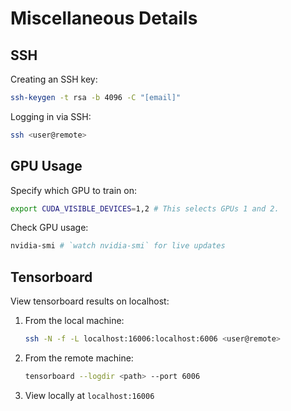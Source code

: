 # Miscellaneous Details

## SSH

Creating an SSH key:

```bash
ssh-keygen -t rsa -b 4096 -C "[email]"
```

Logging in via SSH:

```bash
ssh <user@remote>
```



## GPU Usage

Specify which GPU to train on:

```bash
export CUDA_VISIBLE_DEVICES=1,2 # This selects GPUs 1 and 2.
```

Check GPU usage:

```bash
nvidia-smi # `watch nvidia-smi` for live updates
```



## Tensorboard

View tensorboard results on localhost:

1. From the local machine:

   ```bash
   ssh -N -f -L localhost:16006:localhost:6006 <user@remote>
   ```

2. From the remote machine:

   ```bash
   tensorboard --logdir <path> --port 6006
   ```

3. View locally at `localhost:16006`

